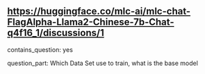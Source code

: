 ## https://huggingface.co/mlc-ai/mlc-chat-FlagAlpha-Llama2-Chinese-7b-Chat-q4f16_1/discussions/1

contains_question: yes

question_part: Which Data Set use to train, what is the base model